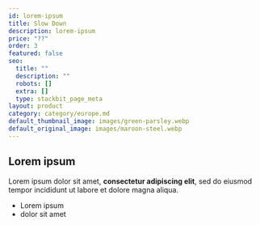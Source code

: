 ```yaml
---
id: lorem-ipsum
title: Slow Down
description: lorem-ipsum
price: "??"
order: 3
featured: false
seo:
  title: ""
  description: ""
  robots: []
  extra: []
  type: stackbit_page_meta
layout: product
category: category/europe.md
default_thumbnail_image: images/green-parsley.webp
default_original_image: images/maroon-steel.webp
---
```


## Lorem ipsum

Lorem ipsum dolor sit amet, **consectetur adipiscing elit**, sed do eiusmod tempor incididunt ut labore et dolore magna aliqua.

- Lorem ipsum
- dolor sit amet
